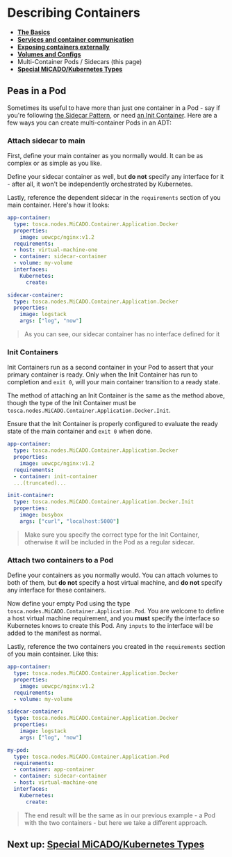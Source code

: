 # Describing Containers

- [**The Basics**](index.md)
- [**Services and container communication**](services.md)
- [**Exposing containers externally**](expose.md)
- [**Volumes and Configs**](volumes.md)
- Multi-Container Pods / Sidecars (this page)
- [**Special MiCADO/Kubernetes Types**](custom.md)

## Peas in a Pod

Sometimes its useful to have more than just one container in a Pod - say if you're following [the Sidecar Pattern](https://docs.microsoft.com/en-us/azure/architecture/patterns/sidecar), or need [an Init Container](https://kubernetes.io/docs/concepts/workloads/pods/init-containers/). Here are a few ways you can create multi-container Pods in an ADT:

### Attach sidecar to main

First, define your main container as you normally would. It can be as complex or as simple as you like.

Define your sidecar container as well, but **do not** specify any interface for it - after all, it won't be independently orchestrated by Kubernetes.

Lastly, reference the dependent sidecar in the `requirements` section of you main container. Here's how it looks:

```yaml
app-container:
  type: tosca.nodes.MiCADO.Container.Application.Docker
  properties:
    image: uowcpc/nginx:v1.2
  requirements:
  - host: virtual-machine-one
  - container: sidecar-container
  - volume: my-volume
  interfaces:
    Kubernetes:
      create:

sidecar-container:
  type: tosca.nodes.MiCADO.Container.Application.Docker
  properties:
    image: logstack
    args: ["log", "now"]
```
> As you can see, our sidecar container has no interface defined for it

### Init Containers

Init Containers run as a second container in your Pod to assert that your primary container is ready. Only when the Init Container has run to completion and `exit 0`, will your main container transition to a ready state. 

The method of attaching an Init Container is the same as the method above, though the type of the Init Container must be `tosca.nodes.MiCADO.Container.Application.Docker.Init`. 

Ensure that the Init Container is properly configured to evaluate the ready state of the main container and `exit 0` when done.

```yaml
app-container:
  type: tosca.nodes.MiCADO.Container.Application.Docker
  properties:
    image: uowcpc/nginx:v1.2
  requirements:
  - container: init-container
  ...(truncated)...

init-container:
  type: tosca.nodes.MiCADO.Container.Application.Docker.Init
  properties:
    image: busybox
    args: ["curl", "localhost:5000"]
```
> Make sure you specify the correct type for the Init Container, otherwise it will be included in the Pod as a regular sidecar.


### Attach two containers to a Pod

Define your containers as you normally would. You can attach volumes to both of them, but **do not** specify a host virtual machine, and **do not** specify any interface for these containers. 

Now define your empty Pod using the type `tosca.nodes.MiCADO.Container.Application.Pod`. You are welcome to define a host virtual machine requirement, and you **must** specify the interface so Kubernetes knows to create this Pod. Any `inputs` to the interface will be added to the manifest as normal.

Lastly, reference the two containers you created in the `requirements` section of you main container. Like this:

```yaml
app-container:
  type: tosca.nodes.MiCADO.Container.Application.Docker
  properties:
    image: uowcpc/nginx:v1.2
  requirements:
  - volume: my-volume

sidecar-container:
  type: tosca.nodes.MiCADO.Container.Application.Docker
  properties:
    image: logstack
    args: ["log", "now"]

my-pod:
  type: tosca.nodes.MiCADO.Container.Application.Pod
  requirements:
  - container: app-container
  - container: sidecar-container
  - host: virtual-machine-one
  interfaces:
    Kubernetes:
      create:
```
> The end result will be the same as in our previous example - a Pod with the two containers - but here we take a different approach.


## Next up: [Special MiCADO/Kubernetes Types](custom.md)
